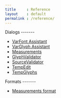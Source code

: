 ```yaml
---
title     : Reference
layout    : default
permalink : /reference/
---
```


<div class='row'>
<div class='col' markdown='1'>
Dialogs
-------

- [VarFont Assistant](varfont-assistant)
- [VarGlyph Assistant](varglyph-assistant)
- [Measurements](measurements)
- [GlyphValidator](glyph-validator)
- [SourceValidator](source-validator)
- [TempEdit](temp-edit)
- [TempGlyphs](temp-glyphs)
</div>
<div class='col' markdown='1'>
Formats
-------

- [Measurements format](measurements-format)
</div>
</div>
